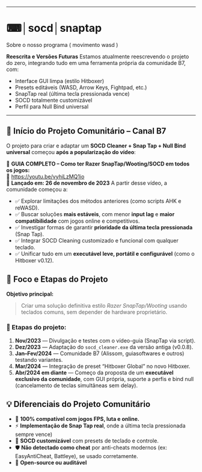 
---
# ⌨│socd│snaptap
 Sobre o nosso programa ( movimento wasd ) 

**Reescrita e Versões Futuras**
Estamos atualmente reescrevendo o projeto do zero, integrando tudo em uma ferramenta própria da comunidade B7, com:

- Interface GUI limpa (estilo Hitboxer)
- Presets editáveis (WASD, Arrow Keys, Fightpad, etc.)
- SnapTap real (última tecla pressionada vence)
- SOCD totalmente customizável
- Perfil para Null Bind universal


---
## :calendar: **Início do Projeto Comunitário – Canal B7**
O projeto para criar e adaptar um **SOCD Cleaner + Snap Tap + Null Bind universal** começou **após a popularização do vídeo**:

:movie_camera: **GUIA COMPLETO – Como ter Razer SnapTap/Wooting/SOCD em todos os jogos:**  
:link: https://youtu.be/vyhiLzMQ1io  
:date: **Lançado em: 26 de novembro de 2023** 
A partir desse vídeo, a comunidade começou a:

- :white_check_mark: Explorar limitações dos métodos anteriores (como scripts AHK e reWASD).
- :white_check_mark: Buscar soluções **mais estáveis**, com menor **input lag** e **maior compatibilidade** com jogos online e competitivos.
- :white_check_mark: Investigar formas de garantir **prioridade da última tecla pressionada** (Snap Tap).
- :white_check_mark: Integrar SOCD Cleaning customizado e funcional com qualquer teclado.
- :white_check_mark: Unificar tudo em um **executável leve, portátil e configurável** (como o Hitboxer v0.12).

## :bricks: **Foco e Etapas do Projeto**
**Objetivo principal:**
> Criar uma solução definitiva estilo *Razer SnapTap/Wooting* usando teclados comuns, sem depender de hardware proprietário.

### :pushpin: Etapas do projeto:
1. **Nov/2023** — Divulgação e testes com o vídeo-guia (SnapTap via script).
2. **Dez/2023** — Adaptação do `socd_cleaner.exe` da versão antiga (v0.0.8).
3. **Jan–Fev/2024** — Comunidade B7 (Alissom, guiasoftwares e outros) testando variantes.
4. **Mar/2024** — Integração de preset “Hitboxer Global” no novo Hitboxer.
5. **Abr/2024 em diante** — Começo da proposta de um **executável exclusivo da comunidade**, com GUI própria, suporte a perfis e bind null (cancelamento de teclas simultâneas sem delay).

## :bulb: **Diferenciais do Projeto Comunitário**

- :dart: **100% compatível com jogos FPS, luta e online.**
- :zap: **Implementação de Snap Tap real**, onde a última tecla pressionada sempre vence)
- :jigsaw: **SOCD customizável** com presets de teclado e controle.
- :shield: **Não detectado como cheat** por anti-cheats modernos (ex: EasyAntiCheat, Battleye), se usado corretamente.
- :brain: **Open-source ou auditável**
